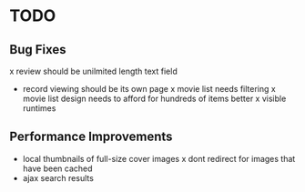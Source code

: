 TODO
====

Bug Fixes
---------
  x review should be unilmited length text field
  - record viewing should be its own page
  x movie list needs filtering
  x movie list design needs to afford for hundreds of items better
  x visible runtimes



Performance Improvements
------------------------
  - local thumbnails of full-size cover images
  x dont redirect for images that have been cached
  - ajax search results






